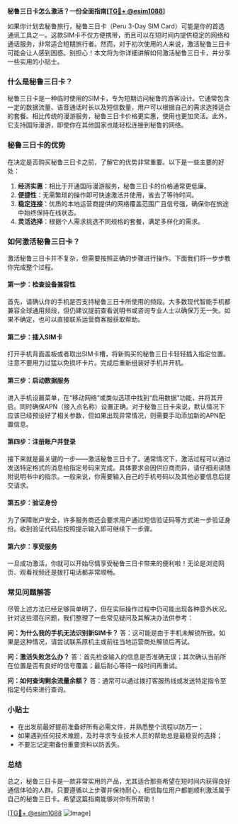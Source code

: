 **秘鲁三日卡怎么激活？一份全面指南[[TG💪+ @esim1088](https://t.me/s/esim1088)]**

如果你计划去秘鲁旅行，秘鲁三日卡（Peru 3-Day SIM Card）可能是你的首选通讯工具之一。这款SIM卡不仅方便携带，而且可以在短时间内提供稳定的网络和通话服务，非常适合短期旅行者。然而，对于初次使用的人来说，激活秘鲁三日卡可能会让人感到困惑。别担心！本文将为你详细讲解如何激活秘鲁三日卡，并分享一些实用的小贴士。

### 什么是秘鲁三日卡？

秘鲁三日卡是一种临时使用的SIM卡，专为短期访问秘鲁的游客设计。它通常包含一定的数据流量、语音通话时长以及短信数量，用户可以根据自己的需求选择适合的套餐。相比传统的漫游服务，秘鲁三日卡价格更实惠，使用也更加灵活。此外，它支持国际漫游，即使你在其他国家也能轻松连接到秘鲁的网络。

### 秘鲁三日卡的优势

在决定是否购买秘鲁三日卡之前，了解它的优势非常重要。以下是一些主要的好处：

1. **经济实惠**：相比于开通国际漫游服务，秘鲁三日卡的价格通常更低廉。
2. **便捷性**：无需繁琐的操作即可快速激活并使用，省去了等待时间。
3. **稳定连接**：优质的本地运营商提供的网络覆盖范围广且信号强，确保你在旅途中始终保持在线状态。
4. **灵活选择**：根据个人需求挑选不同规格的套餐，满足多样化的需求。

### 如何激活秘鲁三日卡？

激活秘鲁三日卡并不复杂，但需要按照正确的步骤进行操作。下面我们将一步步教你完成整个过程。

#### 第一步：检查设备兼容性

首先，请确认你的手机是否支持秘鲁三日卡所使用的频段。大多数现代智能手机都兼容全球通用频段，但仍建议提前查看说明书或咨询专业人士以确保万无一失。如果不确定，也可以直接联系运营商客服获取帮助。

#### 第二步：插入SIM卡

打开手机背面盖板或者取出SIM卡槽，将新购买的秘鲁三日卡轻轻插入指定位置。注意不要用力过猛以免损坏卡片。完成后重新组装好手机并开机。

#### 第三步：启动数据服务

进入手机设置菜单，在“移动网络”或类似选项中找到“启用数据”功能，并将其开启。同时确保APN（接入点名称）设置正确。对于秘鲁三日卡来说，默认情况下应该已经预设好了相关参数，但如果出现异常情况，则需要手动添加新的APN配置信息。

#### 第四步：注册账户并登录

接下来就是最关键的一步——激活秘鲁三日卡了。通常情况下，激活过程可以通过发送特定格式的消息给指定号码来完成。具体要求会因供应商而异，请仔细阅读随附说明书中的指示。一般来说，你需要输入自己的手机号码以及其他必要信息后提交请求。

#### 第五步：验证身份

为了保障账户安全，许多服务商还会要求用户通过短信验证码等方式进一步验证身份。收到验证代码后按照提示输入即可继续下一步骤。

#### 第六步：享受服务

一旦成功激活，你就可以开始尽情享受秘鲁三日卡带来的便利啦！无论是浏览网页、观看视频还是拨打电话都非常顺畅。

### 常见问题解答

尽管上述方法已经足够简单明了，但在实际操作过程中仍可能出现各种意外状况。针对这些潜在问题，我们整理了一些常见疑问及其解决办法供参考：

**问：为什么我的手机无法识别新SIM卡？**
答：这可能是由于手机未解锁所致。如果是这种情况，请尝试联系原机主或前往当地运营商处解锁后再试。

**问：激活失败怎么办？**
答：首先检查输入的信息是否准确无误；其次确认当前所在位置是否有良好的信号覆盖；最后耐心等待一段时间再重试。

**问：如何查询剩余流量余额？**
答：通常可以通过拨打客服热线或发送特定指令至指定号码来进行查询。

### 小贴士

- 在出发前最好提前准备好所有必需文件，并熟悉整个流程以防万一；
- 如果遇到任何技术难题，及时寻求专业技术人员的帮助总是最稳妥的选择；
- 不要忘记定期备份重要资料以防丢失。

### 总结

总之，秘鲁三日卡是一款非常实用的产品，尤其适合那些希望在短时间内获得良好通信体验的人群。只要遵循以上步骤并保持耐心，相信每位用户都能顺利激活属于自己的秘鲁三日卡。希望这篇指南能够对你有所帮助！

[[TG💪+ @esim1088](https://t.me/s/esim1088) ![Image](https://i.postimg.cc/4NQfJmqS/Snipaste-2025-05-13-00-14-12.png)]